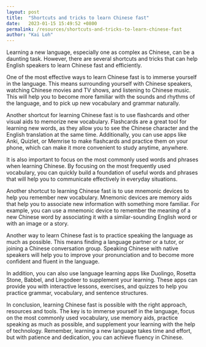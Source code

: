 ```yaml
---
layout: post
title:  "Shortcuts and tricks to learn Chinese fast"
date:   2023-01-15 15:49:52 +0800
permalink: /resources/shortcuts-and-tricks-to-learn-chinese-fast
author: "Kai Loh"
---
```



Learning a new language, especially one as complex as Chinese, can be a daunting task. However, there are several shortcuts and tricks that can help English speakers to learn Chinese fast and efficiently.



One of the most effective ways to learn Chinese fast is to immerse yourself in the language. This means surrounding yourself with Chinese speakers, watching Chinese movies and TV shows, and listening to Chinese music. This will help you to become more familiar with the sounds and rhythms of the language, and to pick up new vocabulary and grammar naturally.



Another shortcut for learning Chinese fast is to use flashcards and other visual aids to memorize new vocabulary. Flashcards are a great tool for learning new words, as they allow you to see the Chinese character and the English translation at the same time. Additionally, you can use apps like Anki, Quizlet, or Memrise to make flashcards and practice them on your phone, which can make it more convenient to study anytime, anywhere.



It is also important to focus on the most commonly used words and phrases when learning Chinese. By focusing on the most frequently used vocabulary, you can quickly build a foundation of useful words and phrases that will help you to communicate effectively in everyday situations.



Another shortcut to learning Chinese fast is to use mnemonic devices to help you remember new vocabulary. Mnemonic devices are memory aids that help you to associate new information with something more familiar. For example, you can use a mnemonic device to remember the meaning of a new Chinese word by associating it with a similar-sounding English word or with an image or a story.



Another way to learn Chinese fast is to practice speaking the language as much as possible. This means finding a language partner or a tutor, or joining a Chinese conversation group. Speaking Chinese with native speakers will help you to improve your pronunciation and to become more confident and fluent in the language.



In addition, you can also use language learning apps like Duolingo, Rosetta Stone, Babbel, and Lingodeer to supplement your learning. These apps can provide you with interactive lessons, exercises, and quizzes to help you practice grammar, vocabulary, and sentence structures.



In conclusion, learning Chinese fast is possible with the right approach, resources and tools. The key is to immerse yourself in the language, focus on the most commonly used vocabulary, use memory aids, practice speaking as much as possible, and supplement your learning with the help of technology. Remember, learning a new language takes time and effort, but with patience and dedication, you can achieve fluency in Chinese.